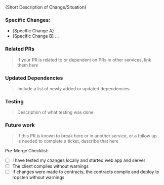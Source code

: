 {Short Description of Change/Situation}

### Specific Changes:

- {Specific Change A}
- {Specific Change B} ...

### Related PRs

> If your PR is related to or dependent on PRs in other services, link them here

### Updated Dependencies

> Include a list of newly added or updated dependencies

### Testing

> Description of what testing was done

### Future work

> If this PR is known to break here or in another service, or a follow up is needed to complete a ticket, describe that here

Pre-Merge Checklist:

- [ ] I have tested my changes locally and started web app and server
- [ ] The client compiles without warnings
- [ ] If changes were made to contracts, the contracts compile and deploy to ropsten without warnings
